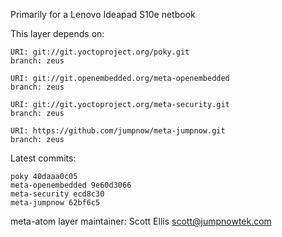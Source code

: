 Primarily for a Lenovo Ideapad S10e netbook

This layer depends on:

    URI: git://git.yoctoproject.org/poky.git
    branch: zeus

    URI: git://git.openembedded.org/meta-openembedded
    branch: zeus

    URI: git://git.yoctoproject.org/meta-security.git
    branch: zeus

    URI: https://github.com/jumpnow/meta-jumpnow.git
    branch: zeus


Latest commits:

    poky 40daaa0c05
    meta-openembedded 9e60d3066
    meta-security ecd8c30
    meta-jumpnow 62bf6c5


meta-atom layer maintainer: Scott Ellis <scott@jumpnowtek.com>
